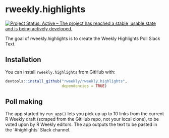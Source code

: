 # rweekly.highlights

<!-- badges: start -->
[![Project Status: Active – The project has reached a stable, usable state and is being actively developed.](https://www.repostatus.org/badges/latest/active.svg)](https://www.repostatus.org/#active)
<!-- badges: end -->

The goal of rweekly.highlights is to create the Weekly Highlights Poll Slack Text.

## Installation

You can install `rweekly.highlights` from GitHub with:

``` r
devtools::install_github("rweekly/rweekly.highlights",
                         dependencies = TRUE)
```

## Poll making

The app started by `run_app()` lets you pick up up to 10 links from the current R Weekly draft (scraped from the GitHub repo, not your local clone), to be voted upon by R Weekly editors. The app outputs the text to be pasted in the '#highlights' Slack channel.
